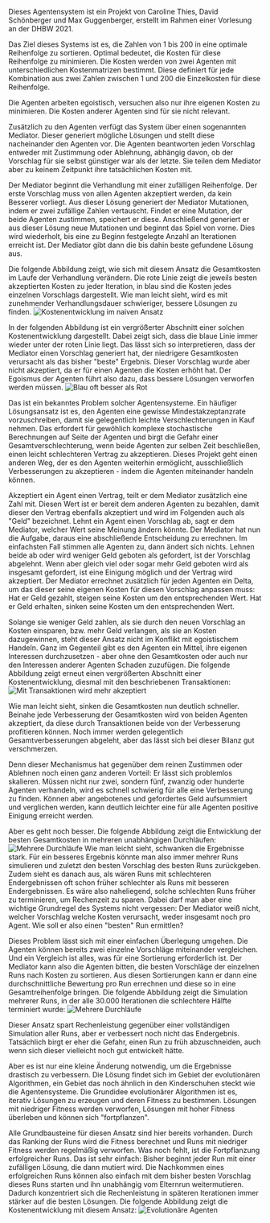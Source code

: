 Dieses Agentensystem ist ein Projekt von Caroline Thies, David Schönberger und Max Guggenberger, erstellt im Rahmen einer Vorlesung an der DHBW 2021.
  
Das Ziel dieses Systems ist es, die Zahlen von 1 bis 200 in eine optimale Reihenfolge zu sortieren. Optimal bedeutet, die Kosten für diese Reihenfolge zu minimieren. Die Kosten werden von zwei Agenten mit unterschiedlichen Kostenmatrizen bestimmt. Diese definiert für jede Kombination aus zwei Zahlen zwischen 1 und 200 die Einzelkosten für diese Reihenfolge.
  
Die Agenten arbeiten egoistisch, versuchen also nur ihre eigenen Kosten zu minimieren. Die Kosten anderer Agenten sind für sie nicht relevant. 
  
Zusätzlich zu den Agenten verfügt das System über einen sogenannten Mediator. Dieser generiert mögliche Lösungen und stellt diese nacheinander den Agenten vor. Die Agenten beantworten jeden Vorschlag entweder mit Zustimmung oder Ablehnung, abhängig davon, ob der Vorschlag für sie selbst günstiger war als der letzte. Sie teilen dem Mediator aber zu keinem Zeitpunkt ihre tatsächlichen Kosten mit.
  
Der Mediator beginnt die Verhandlung mit einer zufälligen Reihenfolge. Der erste Vorschlag muss von allen Agenten akzeptiert werden, da kein Besserer vorliegt. Aus dieser Lösung generiert der Mediator Mutationen, indem er zwei zufällige Zahlen vertauscht. Findet er eine Mutation, der beide Agenten zustimmen, speichert er diese. Anschließend generiert er aus dieser Lösung neue Mutationen und beginnt das Spiel von vorne. Dies wird wiederholt, bis eine zu Beginn festgelegte Anzahl an Iterationen erreicht ist. Der Mediator gibt dann die bis dahin beste gefundene Lösung aus.

Die folgende Abbildung zeigt, wie sich mit diesem Ansatz die Gesamtkosten im Laufe der Verhandlung verändern. Die rote Linie zeigt die jeweils besten akzeptierten Kosten zu jeder Iteration, in blau sind die Kosten jedes einzelnen Vorschlags dargestellt. Wie man leicht sieht, wird es mit zunehmender Verhandlungsdauer schwieriger, bessere Lösungen zu finden.
![Kostenentwicklung im naiven Ansatz](./images/0resultChart.png)

In der folgenden Abbildung ist ein vergrößerter Abschnitt einer solchen Kostenentwicklung dargestellt. Dabei zeigt sich, dass die blaue Linie immer wieder unter der roten Linie liegt. Das lässt sich so interpretieren, dass der Mediator einen Vorschlag generiert hat, der niedrigere Gesamtkosten verursacht als das bisher "beste" Ergebnis. Dieser Vorschlag wurde aber nicht akzeptiert, da er für einen Agenten die Kosten erhöht hat. Der Egoismus der Agenten führt also dazu, dass bessere Lösungen verworfen werden müssen.
![Blau oft besser als Rot](./images/1resultChartNoTransaction.png)

Das ist ein bekanntes Problem solcher Agentensysteme. Ein häufiger Lösungsansatz ist es, den Agenten eine gewisse Mindestakzeptanzrate vorzuschreiben, damit sie gelegentlich leichte Verschlechterungen in Kauf nehmen. Das erfordert für gewöhlich komplexe stochastische Berechnungen auf Seite der Agenten und birgt die Gefahr einer Gesamtverschlechterung, wenn beide Agenten zur selben Zeit beschließen, einen leicht schlechteren Vertrag zu akzeptieren. Dieses Projekt geht einen anderen Weg, der es den Agenten weiterhin ermöglicht, ausschließlich Verbesserungen zu akzeptieren - indem die Agenten miteinander handeln können.
  
Akzeptiert ein Agent einen Vertrag, teilt er dem Mediator zusätzlich eine Zahl mit. Diesen Wert ist er bereit dem anderen Agenten zu bezahlen, damit dieser den Vertrag ebenfalls akzeptiert und wird im Folgenden auch als "Geld" bezeichnet. Lehnt ein Agent einen Vorschlag ab, sagt er dem Mediator, welcher Wert seine Meinung ändern könnte. Der Mediator hat nun die Aufgabe, daraus eine abschließende Entscheidung zu errechnen. Im einfachsten Fall stimmen alle Agenten zu, dann ändert sich nichts. Lehnen beide ab oder wird weniger Geld geboten als gefordert, ist der Vorschlag abgelehnt. Wenn aber gleich viel oder sogar mehr Geld geboten wird als insgesamt gefordert, ist eine Einigung möglich und der Vertrag wird akzeptiert. Der Mediator errechnet zusätzlich für jeden Agenten ein Delta, um das dieser seine eigenen Kosten für diesen Vorschlag anpassen muss: Hat er Geld gezahlt, steigen seine Kosten um den entsprechenden Wert. Hat er Geld erhalten, sinken seine Kosten um den entsprechenden Wert.
  
Solange sie weniger Geld zahlen, als sie durch den neuen Vorschlag an Kosten einsparen, bzw. mehr Geld verlangen, als sie an Kosten dazugewinnen, steht dieser Ansatz nicht im Konflikt mit egoistischem Handeln. Ganz im Gegenteil gibt es den Agenten ein Mittel, ihre eigenen Interessen durchzusetzen - aber ohne den Gesamtkosten oder auch nur den Interessen anderer Agenten Schaden zuzufügen. Die folgende Abbildung zeigt erneut einen vergrößerten Abschnitt einer Kostenentwicklung, diesmal mit den beschriebenen Transaktionen:
![Mit Transaktionen wird mehr akzeptiert](./images/2resultChartWithTransaction.png)

Wie man leicht sieht, sinken die Gesamtkosten nun deutlich schneller. Beinahe jede Verbesserung der Gesamtkosten wird von beiden Agenten akzeptiert, da diese durch Transaktionen beide von der Verbesserung profitieren können. Noch immer werden gelegentlich Gesamtverbesserungen abgeleht, aber das lässt sich bei dieser Bilanz gut verschmerzen.
  
Denn dieser Mechanismus hat gegenüber dem reinen Zustimmen oder Ablehnen noch einen ganz anderen Vorteil: Er lässt sich problemlos skalieren. Müssen nicht nur zwei, sondern fünf, zwanzig oder hunderte Agenten verhandeln, wird es schnell schwierig für alle eine Verbesserung zu finden. Können aber angebotenes und gefordertes Geld aufsummiert und verglichen werden, kann deutlich leichter eine für alle Agenten positive Einigung erreicht werden.

Aber es geht noch besser. Die folgende Abbildung zeigt die Entwicklung der besten Gesamtkosten in mehreren unabhängigen Durchläufen:
![Mehrere Durchläufe](./images/3multipleRuns.png)
Wie man leicht sieht, schwanken die Ergebnisse stark. Für ein besseres Ergebnis könnte man also immer mehrer Runs simulieren und zuletzt den besten Vorschlag des besten Runs zurückgeben. Zudem sieht es danach aus, als wären Runs mit schlechteren Endergebnissen oft schon früher schlechter als Runs mit besseren Endergebnissen. Es wäre also naheliegend, solche schlechten Runs früher zu terminieren, um Rechenzeit zu sparen. Dabei darf man aber eine wichtige Grundregel des Systems nicht vergessen: Der Mediator weiß nicht, welcher Vorschlag welche Kosten verursacht, weder insgesamt noch pro Agent. Wie soll er also einen "besten" Run ermittlen?
  
Dieses Problem lässt sich mit einer einfachen Überlegung umgehen. Die Agenten können bereits zwei einzelne Vorschläge miteinander vergleichen. Und ein Vergleich ist alles, was für eine Sortierung erforderlich ist. Der Mediator kann also die Agenten bitten, die besten Vorschläge der einzelnen Runs nach Kosten zu sortieren. Aus diesen Sortierungen kann er dann eine durchschnittliche Bewertung pro Run errechnen und diese so in eine Gesamtreihenfolge bringen. Die folgende Abbildung zeigt die Simulation mehrerer Runs, in der alle 30.000 Iterationen die schlechtere Hälfte terminiert wurde:
![Mehrere Durchläufe](./images/4resultChartRankingCutoff.png)

Dieser Ansatz spart Rechenleistung gegenüber einer vollständigen Simulation aller Runs, aber er verbessert noch nicht das Endergebnis. Tatsächlich birgt er eher die Gefahr, einen Run zu früh abzuschneiden, auch wenn sich dieser vielleicht noch gut entwickelt hätte.
  
Aber es ist nur eine kleine Änderung notwendig, um die Ergebnisse drastisch zu verbessern. Die Lösung findet sich im Gebiet der evolutionären Algorithmen, ein Gebiet das noch ähnlich in den Kinderschuhen steckt wie die Agentensysteme. Die Grundidee evolutionärer Algorithmen ist es, iterativ Lösungen zu erzeugen und deren Fitness zu bestimmen. Lösungen mit niedriger Fitness werden verworfen, Lösungen mit hoher Fitness überleben und können sich "fortpflanzen".

Alle Grundbausteine für diesen Ansatz sind hier bereits vorhanden. Durch das Ranking der Runs wird die Fitness berechnet und Runs mit niedriger Fitness werden regelmäßig verworfen. Was noch fehlt, ist die Fortpflanzung erfolgreicher Runs. Das ist sehr einfach: Bisher beginnt jeder Run mit einer zufälligen Lösung, die dann mutiert wird. Die Nachkommen eines erfolgreichen Runs können also einfach mit dem bisher besten Vorschlag dieses Runs starten und ihn unabhängig vom Elternrun weitermutieren. Dadurch konzentriert sich die Rechenleistung in späteren Iterationen immer stärker auf die besten Lösungen. Die folgende Abbildung zeigt die Kostenentwicklung mit diesem Ansatz:
![Evolutionäre Agenten](./images/5resultChartEvolutionary.png)